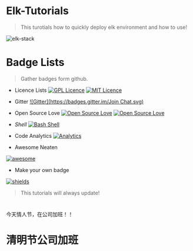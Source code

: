 # Elk-Tutorials
> This turotials how to quickly deploy elk environment and how to use!

![elk-stack](https://github.com/wh211212/elk-tutorials/blob/master/screenshots/architecture/elk-technology-stack.png)


# Badge Lists
> Gather badges form github.

- Licence Lists
[![GPL Licence](https://badges.frapsoft.com/os/gpl/gpl.svg?v=103)](https://opensource.org/licenses/GPL-3.0/)
[![MIT Licence](https://badges.frapsoft.com/os/mit/mit.svg?v=103)](https://opensource.org/licenses/mit-license.php)

- Gitter
[![Gitter](https://badges.gitter.im/Join Chat.svg)](https://gitter.im/go-devops/Lobby#)

- Open Source Love
[![Open Source Love](https://badges.frapsoft.com/os/v3/open-source.svg?v=103)](https://github.com/ellerbrock/open-source-badge/)
[![Open Source Love](https://badges.frapsoft.com/os/v1/open-source.svg?v=103)](https://github.com/ellerbrock/open-source-badges/)

- *Shell*
[![Bash Shell](https://badges.frapsoft.com/bash/v1/bash.png?v=103)](https://github.com/wh211212/elk-tutorials/)

- Code Analytics
[![Analytics](https://ga-beacon.appspot.com/UA-XXXXX-X/welcome-page)](https://github.com/igrigorik/ga-beacon)

- Awesome Neaten

[![awesome](https://camo.githubusercontent.com/13c4e50d88df7178ae1882a203ed57b641674f94/68747470733a2f2f63646e2e7261776769742e636f6d2f73696e647265736f726875732f617765736f6d652f643733303566333864323966656437386661383536353265336136336531353464643865383832392f6d656469612f62616467652e737667)](https://github.com/sindresorhus/awesome)

- Make your own badge

[![shields](https://camo.githubusercontent.com/5c129b1f2f21304aa10dd539959547675738afe8/68747470733a2f2f7261776769742e636f6d2f6261646765732f736869656c64732f6d61737465722f6c6f676f2e737667)](https://github.com/badges/shields)

> This tutorials will always update!
#
今天情人节，在公司加班！！

# 清明节公司加班
